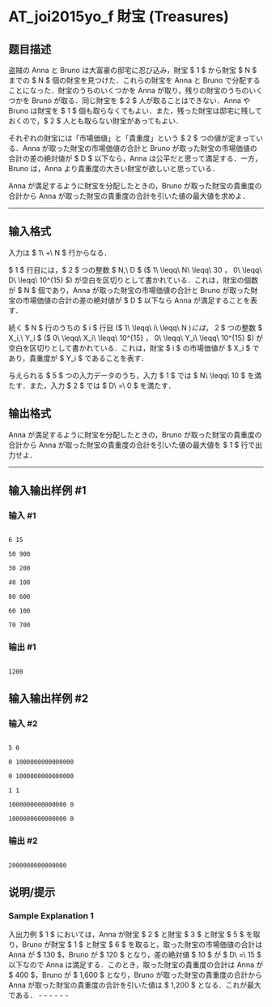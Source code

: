 # AT_joi2015yo_f 財宝 (Treasures)

## 题目描述

[problemUrl]: https://atcoder.jp/contests/joi2015yo/tasks/joi2015yo_f

盗賊の Anna と Bruno は大富豪の邸宅に忍び込み，財宝 $ 1 $ から財宝 $ N $ までの $ N $ 個の財宝を見つけた．これらの財宝を Anna と Bruno で分配することになった．財宝のうちのいくつかを Anna が取り，残りの財宝のうちのいくつかを Bruno が取る．同じ財宝を $ 2 $ 人が取ることはできない．Anna や Bruno は財宝を $ 1 $ 個も取らなくてもよい．また，残った財宝は邸宅に残しておくので，$ 2 $ 人とも取らない財宝があってもよい．

それぞれの財宝には「市場価値」と「貴重度」という $ 2 $ つの値が定まっている．Anna が取った財宝の市場価値の合計と Bruno が取った財宝の市場価値の合計の差の絶対値が $ D $ 以下なら，Anna は公平だと思って満足する．一方，Bruno は，Anna より貴重度の大きい財宝が欲しいと思っている．

Anna が満足するように財宝を分配したときの，Bruno が取った財宝の貴重度の合計から Anna が取った財宝の貴重度の合計を引いた値の最大値を求めよ．

- - - - - -

## 输入格式

入力は $ 1\ +\ N $ 行からなる．

$ 1 $ 行目には，$ 2 $ つの整数 $ N,\ D $ ($ 1\ \leqq\ N\ \leqq\ 30 $，$ 0\ \leqq\ D\ \leqq\ 10^{15} $) が空白を区切りとして書かれている．これは，財宝の個数が $ N $ 個であり，Anna が取った財宝の市場価値の合計と Bruno が取った財宝の市場価値の合計の差の絶対値が $ D $ 以下なら Anna が満足することを表す．

続く $ N $ 行のうちの $ i $ 行目 ($ 1\ \leqq\ i\ \leqq\ N $) には，$ 2 $ つの整数 $ X_i,\ Y_i $ ($ 0\ \leqq\ X_i\ \leqq\ 10^{15} $，$ 0\ \leqq\ Y_i\ \leqq\ 10^{15} $) が空白を区切りとして書かれている．これは，財宝 $ i $ の市場価値が $ X_i $ であり，貴重度が $ Y_i $ であることを表す．

与えられる $ 5 $ つの入力データのうち，入力 $ 1 $ では $ N\ \leqq\ 10 $ を満たす．また，入力 $ 2 $ では $ D\ =\ 0 $ を満たす．

## 输出格式

Anna が満足するように財宝を分配したときの，Bruno が取った財宝の貴重度の合計から Anna が取った財宝の貴重度の合計を引いた値の最大値を $ 1 $ 行で出力せよ．

- - - - - -

## 输入输出样例 #1

### 输入 #1

```
6 15
50 900
30 200
40 100
80 600
60 100
70 700
```

### 输出 #1

```
1200
```

## 输入输出样例 #2

### 输入 #2

```
5 0
0 1000000000000000
0 1000000000000000
1 1
1000000000000000 0
1000000000000000 0
```

### 输出 #2

```
2000000000000000
```

## 说明/提示

### Sample Explanation 1

入出力例 $ 1 $ においては，Anna が財宝 $ 2 $ と財宝 $ 3 $ と財宝 $ 5 $ を取り，Bruno が財宝 $ 1 $ と財宝 $ 6 $ を取ると，取った財宝の市場価値の合計は Anna が $ 130 $，Bruno が $ 120 $ となり，差の絶対値 $ 10 $ が $ D\ =\ 15 $ 以下なので Anna は満足する．このとき，取った財宝の貴重度の合計は Anna が $ 400 $，Bruno が $ 1\,600 $ となり，Bruno が取った財宝の貴重度の合計から Anna が取った財宝の貴重度の合計を引いた値は $ 1\,200 $ となる．これが最大である． - - - - - -